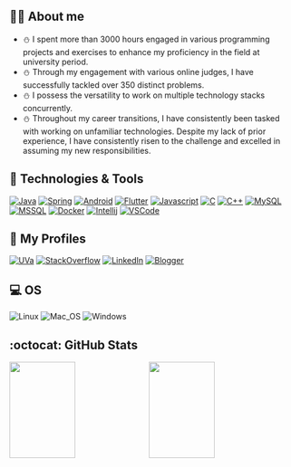 ## :man_office_worker: About me

- :snowman: I spent more than 3000 hours engaged in various programming projects and exercises to enhance my proficiency in the field at university period.
- :snowman: Through my engagement with various online judges, I have successfully tackled over 350 distinct problems.
- :snowman: I possess the versatility to work on multiple technology stacks concurrently.
- :snowman: Throughout my career transitions, I have consistently been tasked with working on unfamiliar technologies. Despite my lack of prior experience, I have consistently risen to the challenge and excelled in assuming my new responsibilities.
  <br>

## :fork_and_knife: Technologies & Tools

[![Java](https://img.shields.io/badge/Code-Java-informational?style=for-the-badge&logo=java&labelColor=17202A&color=1abc9c)](https://www.java.com/en/download/help/whatis_java.html)
[![Spring](https://img.shields.io/badge/Code-Spring-informational?style=for-the-badge&logo=Spring&labelColor=17202A&color=1abc9c)](https://spring.io/projects/spring-boot)
[![Android](https://img.shields.io/badge/Code-Android-informational?style=for-the-badge&logo=Android&labelColor=17202A&color=1abc9c)](https://www.android.com/)
[![Flutter](https://img.shields.io/badge/Code-Flutter-informational?style=for-the-badge&logo=Flutter&labelColor=17202A&color=1abc9c)](https://www.android.com/)
[![Javascript](https://img.shields.io/badge/Code-Javascript-informational?style=for-the-badge&logo=Javascript&labelColor=17202A&color=1abc9c)](https://developer.mozilla.org/en-US/docs/Web/JavaScript)
[![C](https://img.shields.io/badge/Code-C-informational?style=for-the-badge&logo=c&labelColor=17202A&color=1abc9c)](https://www.cprogramming.com/)
[![C++](https://img.shields.io/badge/Code-C++-informational?style=for-the-badge&logo=c%2B%2B&labelColor=17202A&color=1abc9c)](https://isocpp.org/)
[![MySQL](https://img.shields.io/badge/DB-MySQL-informational?style=for-the-badge&logo=mysql&labelColor=17202A&color=1abc9c)](https://www.mysql.com/)
[![MSSQL](https://img.shields.io/badge/DB-MSSQL-informational?style=for-the-badge&logo=sql-server&labelColor=17202A&color=1abc9c)](https://www.microsoft.com/en-us/sql-server)
[![Docker](https://img.shields.io/badge/Tools-Docker-informational?style=for-the-badge&logo=Docker&labelColor=17202A&color=1abc9c)](https://www.docker.com/)
[![Intellij](https://img.shields.io/badge/IDE-Intellij-informational?style=for-the-badge&logo=Intellij&logoColor=007ACC&labelColor=17202A&color=1abc9c)](https://www.jetbrains.com/idea/)
[![VSCode](https://img.shields.io/badge/Editor-Visual_Studio_Code-informational?style=for-the-badge&logo=visual-studio-code&logoColor=007ACC&labelColor=17202A&color=1abc9c)](https://code.visualstudio.com/)

## :ghost: My Profiles

[![UVa](https://img.shields.io/badge/online_judge-uva-F34B7D?style=for-the-badge&logo=none)](https://uhunt.onlinejudge.org/id/249088)
[![StackOverflow](https://img.shields.io/badge/profile-stack_overflow-F2740D?style=for-the-badge&logo=stackoverflow)](https://stackoverflow.com/users/8515899/nazran-khondokar)
[![LinkedIn](https://img.shields.io/badge/profile-Linked_in-0E76E8?style=for-the-badge&logo=linkedin)](https://www.linkedin.com/in/nazran91)
[![Blogger](https://img.shields.io/badge/profile-blogger-FC4F08?style=for-the-badge&logo=blogger)](https://2d-15point7.blogspot.com/)

## :computer: OS

![Linux](https://img.shields.io/badge/-Linux-FCC624?logo=Linux&style=for-the-badge&logoColor=black)
![Mac_OS](https://img.shields.io/badge/-Mac_OS-999999?logo=Apple&style=for-the-badge&logoColor=white)
![Windows](https://img.shields.io/badge/-Windows-00A4EF?logo=Windows&style=for-the-badge&logoColor=white)

## :octocat: GitHub Stats

<div style="display: flex; flex-direction: row;">

  <img width="48%" height="170" src="https://github-readme-stats-sigma-five.vercel.app/api?username=NazranKhondokar&show_icons=true&include_all_commits=true&count_private=true&title_color=ffffff&text_color=ffffff&icon_color=3498DB&bg_color=2c3e50" />
  <span>&nbsp;</span>
  <img width="48%" height="170" src="https://streak-stats.demolab.com?user=NazranKhondokar&height=170&border_radius=5&date_format=j%20M%5B%20Y%5D" />

</div>

<!--
Previous Github Stats

<a href="https://github.com/NazranKhondokar">
  <img align="center" src="https://github-readme-stats.vercel.app/api?username=NazranKhondokar&show_icons=true&include_all_commits=true&line_height=27&count_private=true&title_color=76D7C4&text_color=c9cacc&icon_color=3498DB&bg_color=2c3e50" alt="Nazran's GitHub Stats" />
</a>

<a href="https://github.com/NazranKhondokar">
  <img align="center" src="https://github-readme-stats.vercel.app/api/top-langs/?username=NazranKhondokar&hide=java,objective-c&title_color=76D7C4&text_color=c9cacc&icon_color=F0DB4F&bg_color=2c3e50" />
</a>

<a href="https://github.com/NazranKhondokar/nazrankhondokar.github.io">
  <img align="center" src="https://github-readme-stats.vercel.app/api/pin/?username=NazranKhondokar&repo=nazrankhondokar.github.io&title_color=76D7C4&text_color=c9cacc&icon_color=3498DB&bg_color=2c3e50" />
</a>
-->

<!-- Definitions -->

[nazran]: https://github.com/NazranKhondokar
[javascript]: https://developer.mozilla.org/en-US/docs/Web/JavaScript
[reactjs]: https://reactjs.org/
[reactnative]: https://reactnative.dev/
[docker]: https://www.docker.com/
[visualstudio]: https://code.visualstudio.com/
